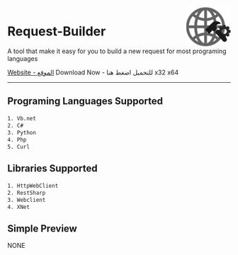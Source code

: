 <img src="https://github.com/alonemazin/Request-Builder/blob/main/request-builder.png" width="100" height="auto" align="right">

Request-Builder
=================

A tool that make it easy for you to build a new request for most programing languages

<a href="http://requestbuilder.online/">Website - الموقع</a>
<a>Download Now - للتحميل اضغط هنا</a>
<a>x32</a>
<a>x64</a>

------

Programing Languages Supported
------
```
1. Vb.net
2. C#
3. Python
4. Php
5. Curl
```
Libraries Supported
------
```
1. HttpWebClient
2. RestSharp
3. Webclient
4. XNet
```

Simple Preview
------
NONE

